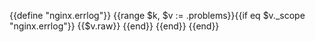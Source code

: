{{define "nginx.errlog"}}
{{range $k, $v := .problems}}{{if eq $v._scope "nginx.errlog"}}
{{$v.raw}}
{{end}}
{{end}}
{{end}}